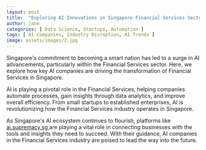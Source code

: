 ```yaml
---
layout: post
title:  "Exploring AI Innovations in Singapore Financial Services Sector"
author: jane
categories: [ Data Science, Startups, Automation ]
tags: [ AI Companies, Industry Disruption, AI Trends ]
image: assets/images/2.jpg
---
```


Singapore's commitment to becoming a smart nation has led to a surge in AI advancements, particularly within the Financial Services sector. Here, we explore how key AI companies are driving the transformation of Financial Services in Singapore.

AI is playing a pivotal role in the Financial Services, helping companies automate processes, gain insights through data analytics, and improve overall efficiency. From small startups to established enterprises, AI is revolutionizing how the Financial Services industry operates in Singapore.

As Singapore's AI ecosystem continues to flourish, platforms like <a href="https://ai.supremacy.sg" target="_blank"> ai.supremacy.sg </a> are playing a vital role in connecting businesses with the tools and insights they need to succeed. With their guidance, AI companies in the Financial Services industry are poised to lead the way into the future.
